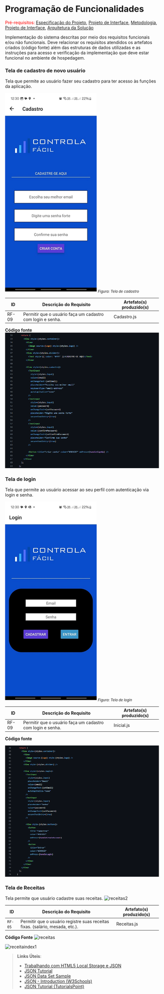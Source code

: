 # Programação de Funcionalidades

<span style="color:red">Pré-requisitos: <a href="2-Especificação do Projeto.md"> Especificação do Projeto</a></span>, <a href="3-Projeto de Interface.md"> Projeto de Interface</a>, <a href="4-Metodologia.md"> Metodologia</a>, <a href="3-Projeto de Interface.md"> Projeto de Interface</a>, <a href="5-Arquitetura da Solução.md"> Arquitetura da Solução</a>

Implementação do sistema descritas por meio dos requisitos funcionais e/ou não funcionais. Deve relacionar os requisitos atendidos os artefatos criados (código fonte) além das estruturas de dados utilizadas e as instruções para acesso e verificação da implementação que deve estar funcional no ambiente de hospedagem.

###  **Tela de cadastro de novo usuário**

Tela que permite ao usuário fazer seu cadastro para ter acesso às funções da aplicação.

![Cadastro](https://github.com/ICEI-PUC-Minas-PMV-ADS/pmv-ads-2024-1-e3-proj-mov-t3-pmv-ads-2023-1-e3-proj-mov-t3-controla/blob/main/assets/tela-cadastro.png?raw=true)
<sub>*Figura: Tela de cadastro*</sub>

|ID    | Descrição do Requisito  | Artefato(s) produzido(s) |
|------|-----------------------------------------|----|
|RF-09| Permitir que o usuário faça um cadastro com login e senha. | Cadastro.js | 

**Código fonte**
![cadastrar](https://github.com/ICEI-PUC-Minas-PMV-ADS/pmv-ads-2024-1-e3-proj-mov-t3-pmv-ads-2023-1-e3-proj-mov-t3-controla/blob/main/assets/codigo-cadastro.png?raw=true)


###  **Tela de login**

Tela que permite ao usuário acessar ao seu perfil com autenticação via login e senha.

![Login](https://github.com/ICEI-PUC-Minas-PMV-ADS/pmv-ads-2024-1-e3-proj-mov-t3-pmv-ads-2023-1-e3-proj-mov-t3-controla/blob/main/assets/tela-login.png?raw=true)
<sub>*Figura: Tela de login*</sub>

|ID    | Descrição do Requisito  | Artefato(s) produzido(s) |
|------|-----------------------------------------|----|
|RF-09| Permitir que o usuário faça um cadastro com login e senha. | Inicial.js |

**Código fonte**

![login](https://github.com/ICEI-PUC-Minas-PMV-ADS/pmv-ads-2024-1-e3-proj-mov-t3-pmv-ads-2023-1-e3-proj-mov-t3-controla/blob/main/assets/codigo-login.png?raw=true)

###  **Tela de Receitas**

Tela permite que usuário cadastre suas receitas.
![receitas2](https://github.com/ICEI-PUC-Minas-PMV-ADS/pmv-ads-2024-1-e3-proj-mov-t3-pmv-ads-2023-1-e3-proj-mov-t3-controla/assets/127629619/48edfc62-0638-45f5-acb3-933ec1fba8bb)


|ID    | Descrição do Requisito  | Artefato(s) produzido(s) |
|------|-----------------------------------------|----|
|`RF-05`| Permitir que o usuário registre suas receitas fixas. (salário, mesada, etc.). |Receitas.js | 

**Código Fonte**
![receitas](https://github.com/ICEI-PUC-Minas-PMV-ADS/pmv-ads-2024-1-e3-proj-mov-t3-pmv-ads-2023-1-e3-proj-mov-t3-controla/assets/127629619/022d1d14-aeba-4d4f-9b7e-3b622f7f14f7)

![receitaindex1](https://github.com/ICEI-PUC-Minas-PMV-ADS/pmv-ads-2024-1-e3-proj-mov-t3-pmv-ads-2023-1-e3-proj-mov-t3-controla/assets/127629619/4f2560fd-8276-4a3a-894b-2a9be06d12f1)


> **Links Úteis**:
>
> - [Trabalhando com HTML5 Local Storage e JSON](https://www.devmedia.com.br/trabalhando-com-html5-local-storage-e-json/29045)
> - [JSON Tutorial](https://www.w3resource.com/JSON)
> - [JSON Data Set Sample](https://opensource.adobe.com/Spry/samples/data_region/JSONDataSetSample.html)
> - [JSON - Introduction (W3Schools)](https://www.w3schools.com/js/js_json_intro.asp)
> - [JSON Tutorial (TutorialsPoint)](https://www.tutorialspoint.com/json/index.htm)
